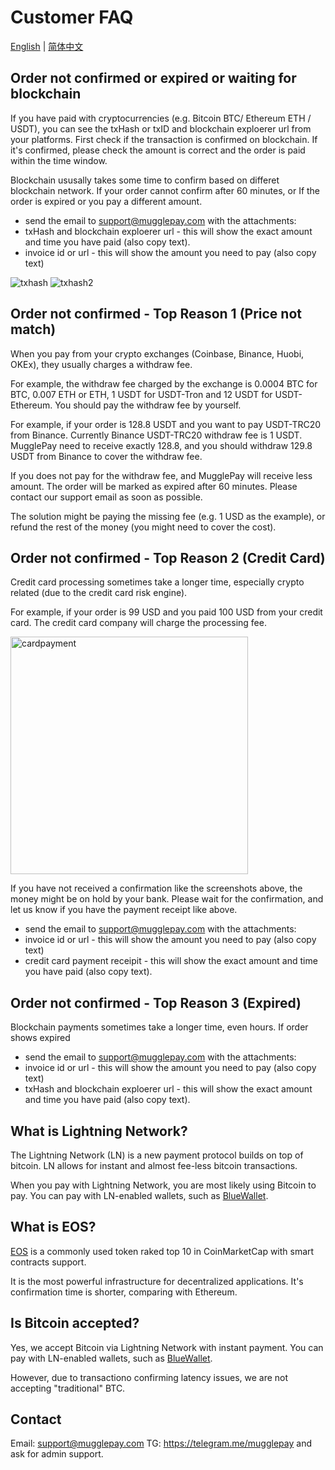 # Customer FAQ

[English](/API/faq/CustomerFAQ.md) | [简体中文](/API/faq/常见问题.md)

## Order not confirmed or expired or waiting for blockchain
If you have paid with cryptocurrencies (e.g. Bitcoin BTC/ Ethereum ETH / USDT), you can see the txHash or txID and blockchain exploerer url from your platforms.
First check if the transaction is confirmed on blockchain. If it's confirmed, please check the amount is correct and the order is paid within the time window.

Blockchain ususally takes some time to confirm based on differet blockchain network. If your order cannot confirm after 60 minutes, or If the order is expired or you pay a different amount.

* send the email to support@mugglepay.com with the attachments:
* txHash and blockchain exploerer url - this will show the exact amount and time you have paid (also copy text).
* invoice id or url - this will show the amount you need to pay (also copy text)

![txhash](https://user-images.githubusercontent.com/50819254/113534525-8bd51d00-9603-11eb-864e-977a2d2e0bca.jpg)
![txhash2](https://user-images.githubusercontent.com/50819254/113534522-88da2c80-9603-11eb-8ed7-b4d2a6e2f6c6.jpg)


## Order not confirmed - Top Reason 1 (Price not match)
When you pay from your crypto exchanges (Coinbase, Binance, Huobi, OKEx), they usually charges a withdraw fee.

For example, the withdraw fee charged by the exchange is 0.0004 BTC for BTC, 0.007 ETH or ETH, 1 USDT for USDT-Tron and 12 USDT for USDT-Ethereum. You should pay the withdraw fee by yourself.

For example, if your order is 128.8 USDT and you want to pay USDT-TRC20 from Binance. Currently Binance USDT-TRC20 withdraw fee is 1 USDT. MugglePay need to receive exactly 128.8, and you should withdraw 129.8 USDT from Binance to cover the withdraw fee.

If you does not pay for the withdraw fee, and MugglePay will receive less amount. The order will be marked as expired after 60 minutes. Please contact our support email as soon as possible. 

The solution might be paying the missing fee (e.g. 1 USD as the example), or refund the rest of the money (you might need to cover the cost).

## Order not confirmed - Top Reason 2 (Credit Card)
Credit card processing sometimes take a longer time, especially crypto related (due to the credit card risk engine).

For example, if your order is 99 USD and you paid 100 USD from your credit card. The credit card company will charge the processing fee.

<img width="380" alt="cardpayment" src="https://user-images.githubusercontent.com/50819254/113794626-90254580-977d-11eb-91d6-a5948639d42b.png">

If you have not received a confirmation like the screenshots above, the money might be on hold by your bank. Please wait for the confirmation, and let us know if you have the payment receipt like above.

* send the email to support@mugglepay.com with the attachments:
* invoice id or url - this will show the amount you need to pay (also copy text)
* credit card payment receipit - this will show the exact amount and time you have paid (also copy text).


## Order not confirmed - Top Reason 3 (Expired)
Blockchain payments sometimes take a longer time, even hours. If order shows expired

* send the email to support@mugglepay.com with the attachments:
* invoice id or url - this will show the amount you need to pay (also copy text)
* txHash and blockchain exploerer url - this will show the exact amount and time you have paid (also copy text).


## What is Lightning Network?

The Lightning Network (LN) is a new payment protocol builds on top of bitcoin. LN allows for instant and almost fee-less bitcoin transactions. 

When you pay with Lightning Network, you are most likely using Bitcoin to pay. You can pay with LN-enabled wallets, such as [BlueWallet](https://bluewallet.io).

## What is EOS?

[EOS](https://eos.io/) is a commonly used token raked top 10 in CoinMarketCap with smart contracts support.

It is the most powerful infrastructure for decentralized applications. It's confirmation time is shorter, comparing with Ethereum.



## Is Bitcoin accepted?

Yes, we accept Bitcoin via Lightning Network with instant payment.  You can pay with LN-enabled wallets, such as [BlueWallet](https://bluewallet.io).

However, due to transactiono confirming latency issues, we are not accepting "traditional" BTC.

## Contact

Email: support@mugglepay.com
TG: https://telegram.me/mugglepay and ask for admin support.
